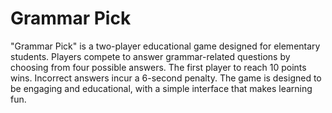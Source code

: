 # Grammar Pick
"Grammar Pick" is a two-player educational game designed for elementary students. Players compete to answer grammar-related questions by choosing from four possible answers. The first player to reach 10 points wins. Incorrect answers incur a 6-second penalty. The game is designed to be engaging and educational, with a simple interface that makes learning fun.





